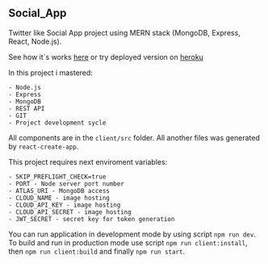 ## Social_App
Twitter like Social App project using MERN stack (MongoDB, Express, React, Node.js).

See how it`s works [here](https://drive.google.com/file/d/1YK6CtKFlWZh_g9EYAWmDzbPsSXPNk-SZ/view?usp=sharing) or try deployed version on [heroku](https://mern-social-app-2342525.herokuapp.com/)

In this project i mastered:

    - Node.js
    - Express
    - MongoDB
    - REST API
    - GIT
    - Project development sycle

All components are in the `client/src` folder. All another files was generated by `react-create-app`. 

This project requires next enviroment variables:

    - SKIP_PREFLIGHT_CHECK=true
    - PORT - Node server port number
    - ATLAS_URI - MongoDB access
    - CLOUD_NAME - image hosting
    - CLOUD_API_KEY - image hosting
    - CLOUD_API_SECRET - image hosting
    - JWT_SECRET - secret key for token generation

You can run application in development mode by using script `npm run dev`. To build and run in production mode use script `npm run client:install`, then `npm run client:build` and finally `npm run start`.
